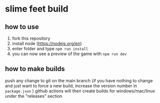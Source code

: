 # slime feet build
## how to use
1. fork this repository
2. install node (https://nodejs.org/en)
3. enter folder and type `npm run install`
4. you can now see a preview of the game with `npm run dev`

## how to make builds
push any change to git on the main branch
(if you have nothing to change and just want to force a new build, increase the version number in `package.json` )
github actions will then create builds for windows/mac/linux under the "releases" section

